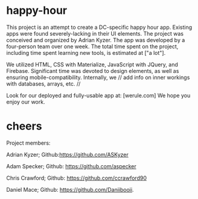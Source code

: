 # happy-hour
This project is an attempt to create a DC-specific happy hour app.
Existing apps were found severely-lacking in their UI elements.
The project was conceived and organized by Adrian Kyzer.
The app was developed by a four-person team over one week.
The total time spent on the project, including time spent learning new tools, is estimated at ["a lot"].

We utilized HTML, CSS with Materialize, JavaScript with JQuery, and Firebase.
Significant time was devoted to design elements, as well as ensuring mobile-compatibility.
Internally, we // add info on inner workings with databases, arrays, etc. //

Look for our deployed and fully-usable app at: [werule.com]
We hope you enjoy our work.
# cheers

Project members:

Adrian Kyzer; Github:https://github.com/ASKyzer

Adam Specker; Github: https://github.com/aspecker

Chris Crawford; Github: https://github.com/ccrawford90

Daniel Mace; Github: https://github.com/Daniibooii.
